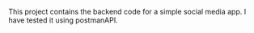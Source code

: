 This project contains the backend code for a simple social media app. I have tested it using postmanAPI.
